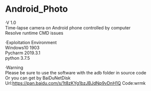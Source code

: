 # Android_Photo

·V 1.0   
Time-lapse camera on Android phone controlled by computer   
Resolve runtime CMD issues   

·Exploitation Environment   
Windows10 1903   
Pycharm 2019.3.1   
python 3.7.5   
 
·Warning     
Please be sure to use the software with the adb folder in source code    
Or you can get by BaiDuNetDisk     
Url:https://pan.baidu.com/s/1t8zKYg1bzJBJdNp9vDnH1Q Code:wrmk    
